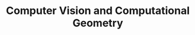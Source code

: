 ---
title: Computer Vision and Computational Geometry
order: 3

publications:
  - date: 2015-02-19
    title: "Structure From Motion using Factor Graphs"
    authors: "Nitin J. Sanket"
    links:
      img: /project/sfm/sfm.jpg
      page: /404.html

  - date: 2015-02-18
    title: "Object Reconstruction and 6DOF object pose estimation using ICP"
    authors: "Nitin J. Sanket"
    links:
      img: /project/ese650/p6/p6.PNG
      preprint: /project/ese650/p6/nitinsan_project6.pdf
      page: /404.html
      code: /404.html


  - date: 2014-03-17
    title: "Face Replacement"
    authors: "Nitin J. Sanket, Adarsh Vakkaleri Sateesh"
    links:
      img: /project/cis581/p4/p4.PNG
      poster: //prezi.com/gfzbtx191dqp/?utm_campaign=share&utm_medium=copy&rc=ex0share
      page: /404.html
      code: //github.com/NitinJSanket/CIS581Project4

  - date: 2014-03-16
    title: "Face Morphing"
    authors: "Nitin J. Sanket"
    links:
      img: /project/cis581/p2/p2.PNG
      page: /404.html
      code: //github.com/NitinJSanket/CIS581Project2

  - date: 2014-03-15
    title: "Automatic Panorama Stitching"
    authors: "Nitin J. Sanket"
    links:
      img: /project/cis581/p3/p3.PNG
      poster: //prezi.com/lhi_deq89tb8/?utm_campaign=share&utm_medium=copy&rc=ex0share
      page: /404.html
      code: //github.com/NitinJSanket/CIS581Project3

---